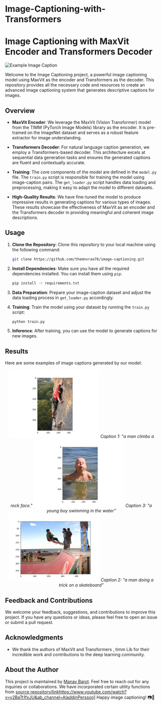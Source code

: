 # Image-Captioning-with-Transformers

# Image Captioning with MaxVit Encoder and Transformers Decoder

![Example Image Caption](Output/imagecaptioning.jpg)

Welcome to the Image Captioning project, a powerful image captioning model using MaxVit as the encoder and Transformers as the decoder. This repository provides all the necessary code and resources to create an advanced image captioning system that generates descriptive captions for images.

## Overview

- **MaxVit Encoder**: We leverage the MaxVit (Vision Transformer) model from the TIMM (PyTorch Image Models) library as the encoder. It is pre-trained on the ImageNet dataset and serves as a robust feature extractor for image understanding.

- **Transformers Decoder**: For natural language caption generation, we employ a Transformers-based decoder. This architecture excels at sequential data generation tasks and ensures the generated captions are fluent and contextually accurate.

- **Training**: The core components of the model are defined in the `model.py` file. The `train.py` script is responsible for training the model using image-caption pairs. The `get_loader.py` script handles data loading and preprocessing, making it easy to adapt the model to different datasets.

- **High-Quality Results**: We have fine-tuned the model to produce impressive results in generating captions for various types of images. These results showcase the effectiveness of MaxVit as an encoder and the Transformers decoder in providing meaningful and coherent image descriptions.

## Usage

1. **Clone the Repository**: Clone this repository to your local machine using the following command:

    ```bash
    git clone https://github.com/themnvrao76/image-captioning.git
    ```

2. **Install Dependencies**: Make sure you have all the required dependencies installed. You can install them using `pip`:

    ```bash
    pip install -r requirements.txt
    ```

3. **Data Preparation**: Prepare your image-caption dataset and adjust the data loading process in `get_loader.py` accordingly.

4. **Training**: Train the model using your dataset by running the `train.py` script:

    ```bash
    python train.py
    ```

5. **Inference**: After training, you can use the model to generate captions for new images.

## Results

Here are some examples of image captions generated by our model:

<div align="center">
  <img src="Output/image1.jpg" width="300" alt="Result 1">
      <em>Caption 1: "a man climbs a rock face."</em>
  <img src="Output/image4.jpg" width="300" alt="Result 3">
    <em>Caption 3: "a young boy swimming in the water"</em>
</div>

<div align="center">
  <img src="Output/image2.jpg" width="300" alt="Result 2">
     <em>Caption 2: "a man doing a trick on a skateboard"</em>
</div>
 




## Feedback and Contributions

We welcome your feedback, suggestions, and contributions to improve this project. If you have any questions or ideas, please feel free to open an issue or submit a pull request.



## Acknowledgments

- We thank the authors of MaxVit and Transformers , timm Lib for their incredible work and contributions to the deep learning community.

## About the Author

This project is maintained by [Manav Barot](https://github.com/themnvrao76). Feel free to reach out for any inquiries or collaborations.
We have incorporated certain utility functions from [source repository/link](https://www.youtube.com/watch?v=y2BaTt1fxJU&ab_channel=AladdinPersson)https://www.youtube.com/watch?v=y2BaTt1fxJU&ab_channel=AladdinPersson]
Happy image captioning! 📷📝
